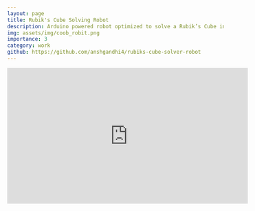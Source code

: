 ```yaml
---
layout: page
title: Rubik's Cube Solving Robot
description: Arduino powered robot optimized to solve a Rubik’s Cube in 3-4 seconds
img: assets/img/coob_robit.png
importance: 3
category: work
github: https://github.com/anshgandhi4/rubiks-cube-solver-robot
---
```


<iframe width="560" height="315" src="https://www.youtube.com/embed/KUTON_LL8Ps" title="YouTube video player" frameborder="0" allow="accelerometer; autoplay; clipboard-write; encrypted-media; gyroscope; picture-in-picture; web-share" allowfullscreen></iframe>
